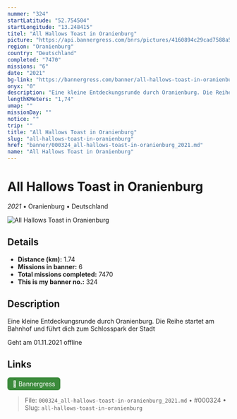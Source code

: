 ```yaml
---
nummer: "324"
startLatitude: "52.754504"
startLongitude: "13.248415"
titel: "All Hallows Toast in Oranienburg"
picture: "https://api.bannergress.com/bnrs/pictures/4160894c29cad7588a511d03172d3ac1"
region: "Oranienburg"
country: "Deutschland"
completed: "7470"
missions: "6"
date: "2021"
bg-link: "https://bannergress.com/banner/all-hallows-toast-in-oranienburg-1b78"
onyx: "0"
description: "Eine kleine Entdeckungsrunde durch Oranienburg. Die Reihe startet am Bahnhof und führt dich zum Schlosspark der Stadt\n\nGeht am 01.11.2021 offline"
lengthKMeters: "1,74"
umap: ""
missionDay: ""
notice: ""
trip: ""
title: "All Hallows Toast in Oranienburg"
slug: "all-hallows-toast-in-oranienburg"
href: "banner/000324_all-hallows-toast-in-oranienburg_2021.md"
name: "All Hallows Toast in Oranienburg"
---
```

# All Hallows Toast in Oranienburg

*2021* • Oranienburg • Deutschland

![All Hallows Toast in Oranienburg](https://api.bannergress.com/bnrs/pictures/4160894c29cad7588a511d03172d3ac1)



## Details
- **Distance (km):** 1.74
- **Missions in banner:** 6
- **Total missions completed:** 7470
- **This is my banner no.:** 324



## Description
Eine kleine Entdeckungsrunde durch Oranienburg. Die Reihe startet am Bahnhof und führt dich zum Schlosspark der Stadt

Geht am 01.11.2021 offline



## Links
<a href="https://bannergress.com/banner/all-hallows-toast-in-oranienburg-1b78" target="_blank" style="display:inline-block;margin-right:8px;padding:6px 12px;background:#3c8b3c;color:#fff;text-decoration:none;border-radius:6px;">🔗 Bannergress</a>



> File: `000324_all-hallows-toast-in-oranienburg_2021.md`
> • #000324
> • Slug: `all-hallows-toast-in-oranienburg`
